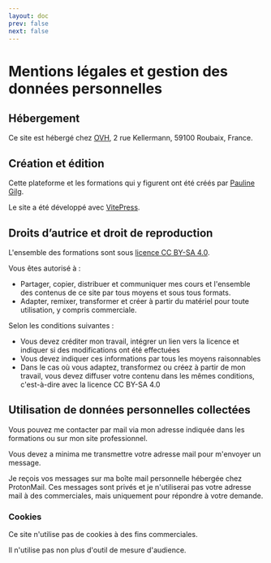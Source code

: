```yaml
---
layout: doc
prev: false
next: false
---
```


# Mentions légales et gestion des données personnelles

## Hébergement

Ce site est hébergé chez [OVH](https://ovh.com/), 2 rue Kellermann, 59100 Roubaix, France.

## Création et édition

Cette plateforme et les formations qui y figurent ont été créés par [Pauline Gilg](https://paulinegilg.fr).

Le site a été développé avec [VitePress](https://vitepress.dev/).

## Droits d’autrice et droit de reproduction

L'ensemble des formations sont sous [licence CC BY-SA 4.0](https://creativecommons.org/licenses/by-sa/4.0/).

Vous êtes autorisé à :

- Partager, copier, distribuer et communiquer mes cours et l'ensemble des contenus de ce site par tous moyens et sous tous formats.
- Adapter, remixer, transformer et créer à partir du matériel pour toute utilisation, y compris commerciale.

Selon les conditions suivantes :

- Vous devez créditer mon travail, intégrer un lien vers la licence et indiquer si des modifications ont été effectuées
- Vous devez indiquer ces informations par tous les moyens raisonnables
- Dans le cas où vous adaptez, transformez ou créez à partir de mon travail,
  vous devez diffuser votre contenu dans les mêmes conditions, c'est-à-dire avec la licence CC BY-SA 4.0

## Utilisation de données personnelles collectées

Vous pouvez me contacter par mail via mon adresse indiquée dans les formations ou sur mon site professionnel.

Vous devez a minima me transmettre votre adresse mail pour m'envoyer un message.

Je reçois vos messages sur ma boîte mail personnelle hébergée chez ProtonMail.
Ces messages sont privés et je n'utiliserai pas votre adresse mail à des commerciales, mais uniquement pour répondre à votre demande.

### Cookies

Ce site n'utilise pas de cookies à des fins commerciales.

Il n'utilise pas non plus d'outil de mesure d'audience.